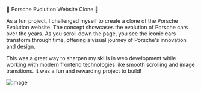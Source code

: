 🚗 Porsche Evolution Website Clone 🚗

As a fun project, I challenged myself to create a clone of the Porsche Evolution website. The concept showcases the evolution of Porsche cars over the years. As you scroll down the page, you see the iconic cars transform through time, offering a visual journey of Porsche's innovation and design.

This was a great way to sharpen my skills in web development while working with modern frontend technologies like smooth scrolling and image transitions. It was a fun and rewarding project to build!

![image](https://github.com/user-attachments/assets/4b692e55-f210-4e7c-b364-a5da7dd215c8)
